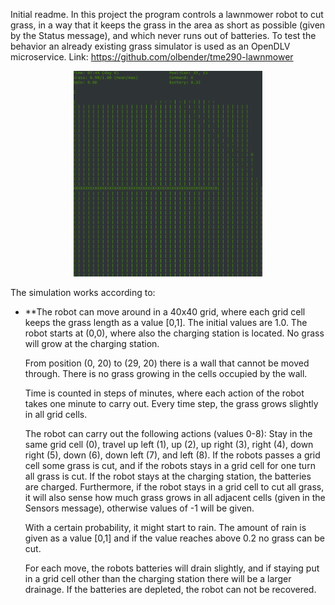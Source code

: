 Initial readme.
In this project the program controls a lawnmower robot to cut grass, in a way that it keeps the grass in the area as short as possible (given by the Status message), and which never runs out of batteries. To test the behavior an already existing grass simulator is used as an OpenDLV microservice. Link: https://github.com/olbender/tme290-lawnmower

<p align="center">
  <a href="./images/Project5.gif"><img src="./images/Project5.gif" alt="Overview" width="60%" height="60%"></a>
</p>

   The simulation works according to:

 - **The robot can move around in a 40x40 grid, where each grid cell keeps the grass length as a value [0,1]. The initial values are 1.0. The robot starts at (0,0),    where also the charging station is located. No grass will grow at the charging station.

   From position (0, 20) to (29, 20) there is a wall that cannot be moved through. There is no grass growing in the cells occupied by the wall.

   Time is counted in steps of minutes, where each action of the robot takes one minute to carry out. Every time step, the grass grows slightly in all grid cells.

   The robot can carry out the following actions (values 0-8): Stay in the same grid cell (0), travel up left (1), up (2), up right (3), right (4), down right (5),    down (6), down left (7), and left (8). If the robots passes a grid cell some grass is cut, and if the robots stays in a grid cell for one turn all grass is cut.    If the robot stays at the charging station, the batteries are charged. Furthermore, if the robot stays in a grid cell to cut all grass, it will also sense how       much grass grows in all adjacent cells (given in the Sensors message), otherwise values of -1 will be given.

   With a certain probability, it might start to rain. The amount of rain is given as a value [0,1] and if the value reaches above 0.2 no grass can be cut.

   For each move, the robots batteries will drain slightly, and if staying put in a grid cell other than the charging station there will be a larger drainage. If    the batteries are depleted, the robot can not be recovered.
